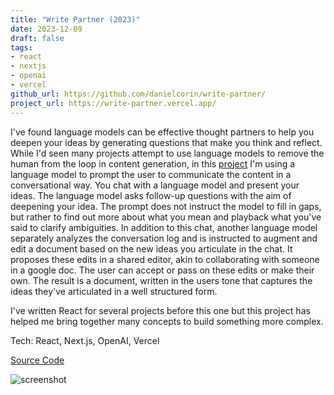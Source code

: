 ```yaml
---
title: "Write Partner (2023)"
date: 2023-12-09
draft: false
tags:
- react
- nextjs
- openai
- vercel
github_url: https://github.com/danielcorin/write-partner/
project_url: https://write-partner.vercel.app/
---
```


I've found language models can be effective thought partners to help you deepen your ideas by generating questions that make you think and reflect.
While I'd seen many projects attempt to use language models to remove the human from the loop in content generation, in this [project](https://write-partner.vercel.app/) I'm using a language model to prompt the user to communicate the content in a conversational way.
You chat with a language model and present your ideas.
The language model asks follow-up questions with the aim of deepening your idea.
The prompt does not instruct the model to fill in gaps, but rather to find out more about what you mean and playback what you've said to clarify ambiguities.
In addition to this chat, another language model separately analyzes the conversation log and is instructed to augment and edit a document based on the new ideas you articulate in the chat.
It proposes these edits in a shared editor, akin to collaborating with someone in a google doc.
The user can accept or pass on these edits or make their own.
The result is a document, written in the users tone that captures the ideas they've articulated in a well structured form.

I've written React for several projects before this one but this project has helped me bring together many concepts to build something more complex.

Tech: React, Next.js, OpenAI, Vercel

[Source Code](https://github.com/danielcorin/write-partner/)

![screenshot](/img/projects/write-partner.png)
